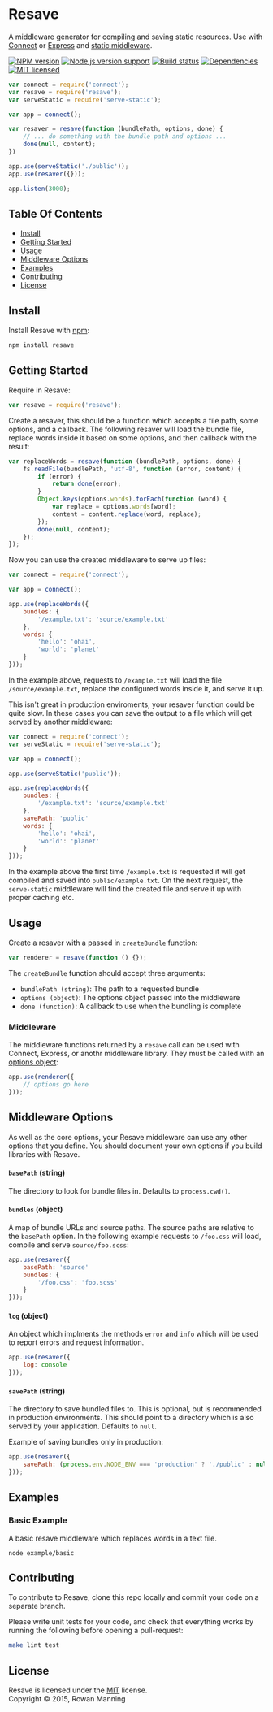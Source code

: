 
Resave
======

A middleware generator for compiling and saving static resources. Use with [Connect][connect] or [Express][express] and [static middleware][serve-static].

[![NPM version][shield-npm]][info-npm]
[![Node.js version support][shield-node]][info-node]
[![Build status][shield-build]][info-build]
[![Dependencies][shield-dependencies]][info-dependencies]
[![MIT licensed][shield-license]][info-license]

```js
var connect = require('connect');
var resave = require('resave');
var serveStatic = require('serve-static');

var app = connect();

var resaver = resave(function (bundlePath, options, done) {
    // ... do something with the bundle path and options ...
    done(null, content);
})

app.use(serveStatic('./public'));
app.use(resaver({}));

app.listen(3000);
```


Table Of Contents
-----------------

- [Install](#install)
- [Getting Started](#getting-started)
- [Usage](#usage)
- [Middleware Options](#middleware-options)
- [Examples](#examples)
- [Contributing](#contributing)
- [License](#license)


Install
-------

Install Resave with [npm][npm]:

```sh
npm install resave
```


Getting Started
---------------

Require in Resave:

```js
var resave = require('resave');
```

Create a resaver, this should be a function which accepts a file path, some options, and a callback. The following resaver will load the bundle file, replace words inside it based on some options, and then callback with the result:

```js
var replaceWords = resave(function (bundlePath, options, done) {
    fs.readFile(bundlePath, 'utf-8', function (error, content) {
        if (error) {
            return done(error);
        }
        Object.keys(options.words).forEach(function (word) {
            var replace = options.words[word];
            content = content.replace(word, replace);
        });
        done(null, content);
    });
});
```

Now you can use the created middleware to serve up files:

```js
var connect = require('connect');

var app = connect();

app.use(replaceWords({
    bundles: {
        '/example.txt': 'source/example.txt'
    },
    words: {
        'hello': 'ohai',
        'world': 'planet'
    }
}));
```

In the example above, requests to `/example.txt` will load the file `/source/example.txt`, replace the configured words inside it, and serve it up.

This isn't great in production enviroments, your resaver function could be quite slow. In these cases you can save the output to a file which will get served by another middleware:

```js
var connect = require('connect');
var serveStatic = require('serve-static');

var app = connect();

app.use(serveStatic('public'));

app.use(replaceWords({
    bundles: {
        '/example.txt': 'source/example.txt'
    },
    savePath: 'public'
    words: {
        'hello': 'ohai',
        'world': 'planet'
    }
}));
```

In the example above the first time `/example.txt` is requested it will get compiled and saved into `public/example.txt`. On the next request, the `serve-static` middleware will find the created file and serve it up with proper caching etc.


Usage
-----

Create a resaver with a passed in `createBundle` function:

```js
var renderer = resave(function () {});
```

The `createBundle` function should accept three arguments:

  - `bundlePath (string)`: The path to a requested bundle
  - `options (object)`: The options object passed into the middleware
  - `done (function)`: A callback to use when the bundling is complete

### Middleware

The middleware functions returned by a `resave` call can be used with Connect, Express, or anothr middleware library. They must be called with an [options object](#middleware-options):

```js
app.use(renderer({
    // options go here
}));
```


Middleware Options
------------------

As well as the core options, your Resave middleware can use any other options that you define. You should document your own options if you build libraries with Resave.

#### `basePath` (string)

The directory to look for bundle files in. Defaults to `process.cwd()`.

#### `bundles` (object)

A map of bundle URLs and source paths. The source paths are relative to the `basePath` option. In the following example requests to `/foo.css` will load, compile and serve `source/foo.scss`:

```js
app.use(resaver({
    basePath: 'source'
    bundles: {
        '/foo.css': 'foo.scss'
    }
}));
```

#### `log` (object)

An object which implments the methods `error` and `info` which will be used to report errors and request information.

```js
app.use(resaver({
    log: console
}));
```

#### `savePath` (string)

The directory to save bundled files to. This is optional, but is recommended in production environments. This should point to a directory which is also served by your application. Defaults to `null`.

Example of saving bundles only in production:

```js
app.use(resaver({
    savePath: (process.env.NODE_ENV === 'production' ? './public' : null)
}));
```


Examples
--------

### Basic Example

A basic resave middleware which replaces words in a text file.

```
node example/basic
```


Contributing
------------

To contribute to Resave, clone this repo locally and commit your code on a separate branch.

Please write unit tests for your code, and check that everything works by running the following before opening a pull-request:

```sh
make lint test
```


License
-------

Resave is licensed under the [MIT][info-license] license.  
Copyright &copy; 2015, Rowan Manning



[connect]: https://github.com/senchalabs/connect
[express]: http://expressjs.com/
[npm]: https://npmjs.org/
[serve-static]: https://github.com/expressjs/serve-static

[info-dependencies]: https://gemnasium.com/rowanmanning/resave
[info-license]: LICENSE
[info-node]: package.json
[info-npm]: https://www.npmjs.com/package/resave
[info-build]: https://travis-ci.org/rowanmanning/resave
[shield-dependencies]: https://img.shields.io/gemnasium/rowanmanning/resave.svg
[shield-license]: https://img.shields.io/badge/license-MIT-blue.svg
[shield-node]: https://img.shields.io/node/v/resave.svg?label=node.js+support
[shield-npm]: https://img.shields.io/npm/v/resave.svg
[shield-build]: https://img.shields.io/travis/rowanmanning/resave/master.svg
